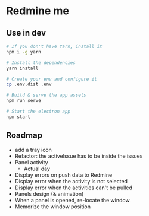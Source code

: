 # Redmine me

## Use in dev

```sh
# If you don't have Yarn, install it
npm i -g yarn

# Install the dependencies
yarn install

# Create your env and configure it
cp .env.dist .env

# Build & serve the app assets
npm run serve

# Start the electron app
npm start
```

## Roadmap

- add a tray icon
- Refactor: the activeIssue has to be inside the issues
- Panel activity
  - Actual day
- Display errors on push data to Redmine
- Display error when the activity is not selected
- Display error when the activities can't be pulled
- Panels design (& animation)
- When a panel is opened, re-locate the window
- Memorize the window position
